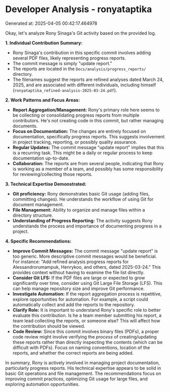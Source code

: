 # Developer Analysis - ronyataptika
Generated at: 2025-04-05 00:42:17.464978

Okay, let's analyze Rony Sinaga's Git activity based on the provided log.

**1. Individual Contribution Summary:**

*   Rony Sinaga's contribution in this specific commit involves adding several PDF files, likely representing progress reports.
*   The commit message is simply "update report."
*   The reports are located in the `Docs/analysis/progress_reports/` directory.
*   The filenames suggest the reports are refined analyses dated March 24, 2025, and are associated with different individuals, including himself (`ronyataptika_refined-analysis-2025-03-24.pdf`).

**2. Work Patterns and Focus Areas:**

*   **Report Aggregation/Management:** Rony's primary role here seems to be collecting or consolidating progress reports from multiple contributors.  He's not creating code in this commit, but rather managing documents.
*   **Focus on Documentation:** The changes are entirely focused on documentation, specifically progress reports. This suggests involvement in project tracking, reporting, or possibly quality assurance.
*   **Regular Updates:** The commit message "update report" implies that this is a recurring task. This might be a daily or regular process to keep documentation up-to-date.
* **Collaboration:**  The reports are from several people, indicating that Rony is working as a member of a team, and possibly has some responsibility for reviewing/collecting those reports.

**3. Technical Expertise Demonstrated:**

*   **Git proficiency:**  Rony demonstrates basic Git usage (adding files, committing changes). He understands the workflow of using Git for document management.
*   **File Management:** Ability to organize and manage files within a directory structure.
*   **Understanding of Progress Reporting:** The activity suggests Rony understands the process and importance of documenting progress in a project.

**4. Specific Recommendations:**

*   **Improve Commit Messages:** The commit message "update report" is too generic.  More descriptive commit messages would be beneficial. For instance: "Add refined analysis progress reports for Alessandrorumampuk, Henrykoo, and others, dated 2025-03-24."  This provides context without having to examine the file list directly.
*   **Consider Git LFS:** If the PDF files are large or expected to grow significantly over time, consider using Git Large File Storage (LFS).  This can help manage repository size and improve Git performance.
*   **Investigate Automation:** If the report aggregation process is repetitive, explore opportunities for automation.  For example, a script could automatically collect and add the reports to the repository.
*   **Clarify Role:** It is important to understand Rony's specific role to better evaluate this contribution. Is he a team member submitting his report, a team lead collecting the reports, or someone else?  This will affect how the contribution should be viewed.
*   **Code Review:** Since this commit involves binary files (PDFs), a proper code review might involve verifying the *process* of creating/updating these reports rather than directly inspecting the contents (which can be difficult with PDFs).  Focus on naming conventions, location of the reports, and whether the correct reports are being added.

In summary, Rony is actively involved in managing project documentation, particularly progress reports. His technical expertise appears to be solid in basic Git operations and file management.  The recommendations focus on improving commit practices, optimizing Git usage for large files, and exploring automation opportunities.
